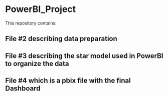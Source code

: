 # PowerBI_Project
This repository contains:
## File #2 describing data preparation 
## File #3 describing the star model used in PowerBI to organize the data
## File #4 which is a pbix file with the final Dashboard
